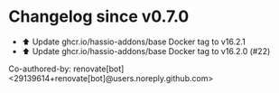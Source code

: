 # Changelog since v0.7.0
- ⬆️ Update ghcr.io/hassio-addons/base Docker tag to v16.2.1 
- ⬆️ Update ghcr.io/hassio-addons/base Docker tag to v16.2.0 (#22)

Co-authored-by: renovate[bot] <29139614+renovate[bot]@users.noreply.github.com> 
